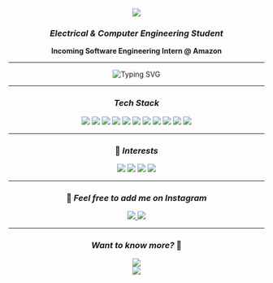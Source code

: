 <div align="center">
  <img src="https://capsule-render.vercel.app/api?type=waving&color=gradient&customColorList=6,11,20&height=200&section=header&text=Hong%20Yi%20Zhang&fontSize=60&fontAlignY=35&desc=Building%20the%20Future%20with%20AI%20and%20Engineering&descAlignY=60&descAlign=center" />
</div>

<div align="center">

### *Electrical & Computer Engineering Student*

**Incoming Software Engineering Intern @ Amazon**

---

<img src="https://readme-typing-svg.herokuapp.com?font=Fira+Code&size=30&duration=2500&pause=1000&color=8B5CF6&center=true&vCenter=true&width=700&height=80&lines=Hi%2C+I'm+Hong+Yi+Zhang;Building+the+Future+with+AI;Electrical+%26+Computer+Engineering;Check+out+my+website+below+👇" alt="Typing SVG" />

---

### *Tech Stack*

<img src="https://img.shields.io/badge/Python-3776AB?style=for-the-badge&logo=python&logoColor=white" />
<img src="https://img.shields.io/badge/Java-ED8B00?style=for-the-badge&logo=java&logoColor=white" />
<img src="https://img.shields.io/badge/C-00599C?style=for-the-badge&logo=c&logoColor=white" />
<img src="https://img.shields.io/badge/C++-00599C?style=for-the-badge&logo=c%2B%2B&logoColor=white" />
<img src="https://img.shields.io/badge/React-20232A?style=for-the-badge&logo=react&logoColor=61DAFB" />
<img src="https://img.shields.io/badge/MATLAB-e16737?style=for-the-badge&logo=mathworks&logoColor=white" />
<img src="https://img.shields.io/badge/Arduino-00979D?style=for-the-badge&logo=arduino&logoColor=white" />
<img src="https://img.shields.io/badge/KiCad-314CB0?style=for-the-badge&logo=kicad&logoColor=white" />
<img src="https://img.shields.io/badge/SolidWorks-0078D4?style=for-the-badge&logo=solidworks&logoColor=white" />
<img src="https://img.shields.io/badge/Machine%20Learning-FF6F00?style=for-the-badge&logo=tensorflow&logoColor=white" />
<img src="https://img.shields.io/badge/Cybersecurity-FF5722?style=for-the-badge&logo=security&logoColor=white" />

---

### 🎨 *Interests*

<img src="https://img.shields.io/badge/Anime-FF69B4?style=for-the-badge&logo=crunchyroll&logoColor=white" />
<img src="https://img.shields.io/badge/Gym-FF6B35?style=for-the-badge&logo=fitness&logoColor=white" />
<img src="https://img.shields.io/badge/Hiking-4CAF50?style=for-the-badge&logo=hiking&logoColor=white" />
<img src="https://img.shields.io/badge/Photography-FF9800?style=for-the-badge&logo=camera&logoColor=white" />

---

### 📸 *Feel free to add me on Instagram*

<a href="https://www.instagram.com/hoongg_/">
  <img src="https://img.shields.io/badge/Personal-@hoongg_-E4405F?style=for-the-badge&logo=instagram&logoColor=white" />
</a>
<a href="https://www.instagram.com/yiize.clicks/">
  <img src="https://img.shields.io/badge/Photography-@yiize.clicks-E4405F?style=for-the-badge&logo=instagram&logoColor=white" />
</a>

---

### *Want to know more?* 🌟

<a href="https://hongyizhang.vercel.app/">
  <img src="https://img.shields.io/badge/Visit_My_Website-FF6B6B?style=for-the-badge&logo=safari&logoColor=white" />
</a>

</div>

<div align="center">
  <img src="https://capsule-render.vercel.app/api?type=waving&color=gradient&customColorList=6,11,20&height=100&section=footer" />
</div>
